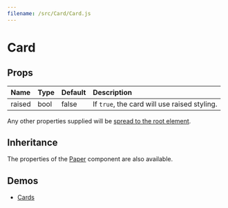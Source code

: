 ```yaml
---
filename: /src/Card/Card.js
---
```


<!--- This documentation is automatically generated, do not try to edit it. -->

# Card



## Props

| Name | Type | Default | Description |
|:-----|:-----|:--------|:------------|
| raised | bool | false | If `true`, the card will use raised styling. |

Any other properties supplied will be [spread to the root element](/guides/api#spread).

## Inheritance

The properties of the [Paper](/api/paper) component are also available.

## Demos

- [Cards](/demos/cards)

